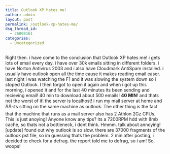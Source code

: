 ```yaml
---
title: Outlook XP hates me!
author: admin
layout: post
permalink: /outlook-xp-hates-me/
dsq_thread_id:
  - 26008161
categories:
  - Uncategorized
---
```

Right then. i have come to the conclusion that Outlook XP hates me! i gets lots of email every day. i have over 30k emails sitting in different folders. i have Norton Antivirus 2003 and i also have Cloudmark AntiSpam installed. i usually have outlook open all the time cause it makes reading email easer. last night i was watching the F1 and it was slowing the system down so i stoped Outlook. I then forgot to open it again and when i got up this morning, i opened it and for the last 40 minutes its been sending and recieving email! 40 min to download about 500 emails! **40 MIN**! and thats not the worst of it! the server is localhost! i run my mail server at home and ÃÂ¬ts sitting on the same machine as outlook. The other thing is the fact that the machine that runs as a mail server also has 2 Athlon 2Gz CPUs. This is just anoying! Anyone know any tips? its a 7200RPM hdd with 8mb cache, so thats not a bottleneck, i dont think. Hmmm. talk about annoying! [update] found out why outlook is so slow. there are 37000 fragments of the outlook pst file, so im guessing thats the problem. 2 min after posting, i decided to check for a defrag. the report told me to defrag, so i am! So, woops!